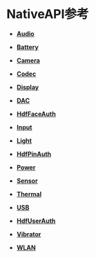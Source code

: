 # NativeAPI参考<a name="ZH-CN_TOPIC_0000001291040516"></a>

-   **[Audio](_audio.md)**  

-   **[Battery](battery.md)**  

-   **[Camera](_camera.md)**  

-   **[Codec](_codec.md)**  

-   **[Display](_display.md)**  

-   **[DAC](_d_a_c.md)**  

-   **[HdfFaceAuth](_hdf_face_auth.md)**  

-   **[Input](_input.md)**  

-   **[Light](_light.md)**  

-   **[HdfPinAuth](_hdf_pin_auth.md)**  

-   **[Power](power.md)**  

-   **[Sensor](_sensor.md)**  

-   **[Thermal](thermal.md)**  

-   **[USB](_u_s_b.md)**  

-   **[HdfUserAuth](_hdf_user_auth.md)**  

-   **[Vibrator](_vibrator.md)**  

-   **[WLAN](_w_l_a_n.md)**  


